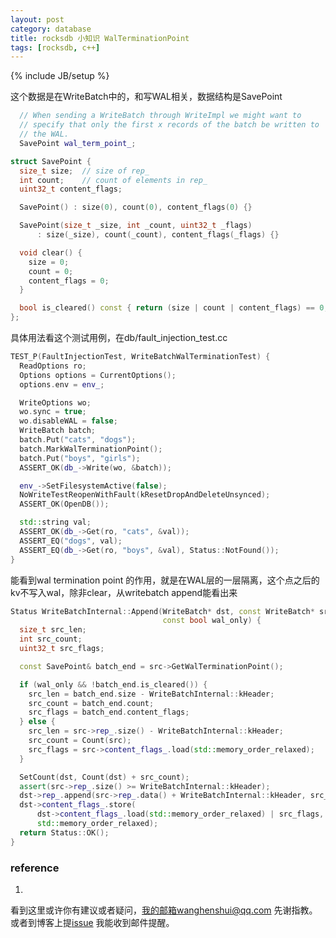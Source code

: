 ```yaml
---
layout: post
category: database
title: rocksdb 小知识 WalTerminationPoint
tags: [rocksdb, c++]
---
```

{% include JB/setup %}

这个数据是在WriteBatch中的，和写WAL相关，数据结构是SavePoint

```c++
  // When sending a WriteBatch through WriteImpl we might want to
  // specify that only the first x records of the batch be written to
  // the WAL.
  SavePoint wal_term_point_;
```



```c++
struct SavePoint {
  size_t size;  // size of rep_
  int count;    // count of elements in rep_
  uint32_t content_flags;

  SavePoint() : size(0), count(0), content_flags(0) {}

  SavePoint(size_t _size, int _count, uint32_t _flags)
      : size(_size), count(_count), content_flags(_flags) {}

  void clear() {
    size = 0;
    count = 0;
    content_flags = 0;
  }

  bool is_cleared() const { return (size | count | content_flags) == 0; }
};
```



具体用法看这个测试用例，在db/fault_injection_test.cc

```c++
TEST_P(FaultInjectionTest, WriteBatchWalTerminationTest) {
  ReadOptions ro;
  Options options = CurrentOptions();
  options.env = env_;

  WriteOptions wo;
  wo.sync = true;
  wo.disableWAL = false;
  WriteBatch batch;
  batch.Put("cats", "dogs");
  batch.MarkWalTerminationPoint();
  batch.Put("boys", "girls");
  ASSERT_OK(db_->Write(wo, &batch));

  env_->SetFilesystemActive(false);
  NoWriteTestReopenWithFault(kResetDropAndDeleteUnsynced);
  ASSERT_OK(OpenDB());

  std::string val;
  ASSERT_OK(db_->Get(ro, "cats", &val));
  ASSERT_EQ("dogs", val);
  ASSERT_EQ(db_->Get(ro, "boys", &val), Status::NotFound());
}
```

能看到wal termination point 的作用，就是在WAL层的一层隔离，这个点之后的kv不写入wal，除非clear，从writebatch append能看出来

```c++
Status WriteBatchInternal::Append(WriteBatch* dst, const WriteBatch* src,
                                  const bool wal_only) {
  size_t src_len;
  int src_count;
  uint32_t src_flags;

  const SavePoint& batch_end = src->GetWalTerminationPoint();

  if (wal_only && !batch_end.is_cleared()) {
    src_len = batch_end.size - WriteBatchInternal::kHeader;
    src_count = batch_end.count;
    src_flags = batch_end.content_flags;
  } else {
    src_len = src->rep_.size() - WriteBatchInternal::kHeader;
    src_count = Count(src);
    src_flags = src->content_flags_.load(std::memory_order_relaxed);
  }

  SetCount(dst, Count(dst) + src_count);
  assert(src->rep_.size() >= WriteBatchInternal::kHeader);
  dst->rep_.append(src->rep_.data() + WriteBatchInternal::kHeader, src_len);
  dst->content_flags_.store(
      dst->content_flags_.load(std::memory_order_relaxed) | src_flags,
      std::memory_order_relaxed);
  return Status::OK();
}
```



### reference

1.  

看到这里或许你有建议或者疑问，我的邮箱wanghenshui@qq.com 先谢指教。或者到博客上提[issue](https://github.com/wanghenshui/wanghenshui.github.io/issues/new) 我能收到邮件提醒。

